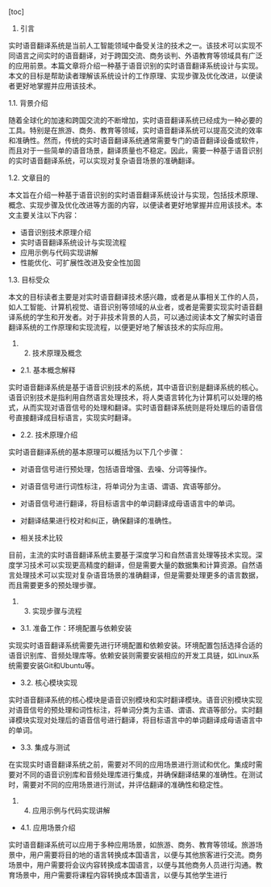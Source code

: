 
[toc]                    
                
                
1. 引言

实时语音翻译系统是当前人工智能领域中备受关注的技术之一。该技术可以实现不同语言之间实时的语音翻译，对于跨国交流、商务谈判、外语教育等领域具有广泛的应用前景。本篇文章将介绍一种基于语音识别的实时语音翻译系统设计与实现。本文的目标是帮助读者理解该系统设计的工作原理、实现步骤及优化改进，以便读者更好地掌握并应用该技术。

1.1. 背景介绍

随着全球化的加速和跨国交流的不断增加，实时语音翻译系统已经成为一种必要的工具。特别是在旅游、商务、教育等领域，实时语音翻译系统可以提高交流的效率和准确性。然而，传统的实时语音翻译系统通常需要专门的语音翻译设备或软件，而且对于一些简单的语音场景，翻译质量也不稳定。因此，需要一种基于语音识别的实时语音翻译系统，可以实现对复杂语音场景的准确翻译。

1.2. 文章目的

本文旨在介绍一种基于语音识别的实时语音翻译系统设计与实现，包括技术原理、概念、实现步骤及优化改进等方面的内容，以便读者更好地掌握并应用该技术。本文主要关注以下内容：

- 语音识别技术原理介绍
- 实时语音翻译系统设计与实现流程
- 应用示例与代码实现讲解
- 性能优化、可扩展性改进及安全性加固

1.3. 目标受众

本文的目标读者主要是对实时语音翻译技术感兴趣，或者是从事相关工作的人员，如人工智能、计算机视觉、语音识别等领域的从业者，或者是需要实现实时语音翻译系统的学生和开发者。对于非技术背景的人员，可以通过阅读本文了解实时语音翻译系统的工作原理和实现流程，以便更好地了解该技术的实际应用。

1. 2. 技术原理及概念

- 2.1. 基本概念解释

实时语音翻译系统是基于语音识别技术的系统，其中语音识别是翻译系统的核心。语音识别技术是指利用自然语言处理技术，将人类语言转化为计算机可以处理的格式，从而实现对语音信号的处理和翻译。实时语音翻译系统则是将处理后的语音信号直接翻译成目标语言，实现实时翻译。

- 2.2. 技术原理介绍

实时语音翻译系统的基本原理可以概括为以下几个步骤：

- 对语音信号进行预处理，包括语音增强、去噪、分词等操作。
- 对语音信号进行词性标注，将单词分为主语、谓语、宾语等部分。
- 对语音信号进行翻译，将目标语言中的单词翻译成母语语言中的单词。
- 对翻译结果进行校对和纠正，确保翻译的准确性。

- 相关技术比较

目前，主流的实时语音翻译系统主要基于深度学习和自然语言处理等技术实现。深度学习技术可以实现更高精度的翻译，但是需要大量的数据集和计算资源。自然语言处理技术可以实现对复杂语音场景的准确翻译，但是需要处理更多的语言数据，而且需要更多的预处理步骤。

1. 3. 实现步骤与流程

- 3.1. 准备工作：环境配置与依赖安装

实现实时语音翻译系统需要先进行环境配置和依赖安装。环境配置包括选择合适的语音识别库、音频处理库等。依赖安装则需要安装相应的开发工具链，如Linux系统需要安装Git和Ubuntu等。

- 3.2. 核心模块实现

实时语音翻译系统的核心模块是语音识别模块和实时翻译模块。语音识别模块实现对语音信号的预处理和词性标注，将单词分类为主语、谓语、宾语等部分。实时翻译模块实现对处理后的语音信号进行翻译，将目标语言中的单词翻译成母语语言中的单词。

- 3.3. 集成与测试

在实现实时语音翻译系统之前，需要对不同的应用场景进行测试和优化。集成时需要对不同的语音识别库和音频处理库进行集成，并确保翻译结果的准确性。在测试时，需要对不同的应用场景进行测试，并评估翻译的准确性和稳定性。

1. 4. 应用示例与代码实现讲解

- 4.1. 应用场景介绍

实时语音翻译系统可以应用于多种应用场景，如旅游、商务、教育等领域。旅游场景中，用户需要将目的地的语言转换成本国语言，以便与其他旅客进行交流。商务场景中，用户需要将会议内容转换成本国语言，以便与其他商务人员进行沟通。教育场景中，用户需要将课程内容转换成本国语言，以便与其他学生进行


